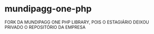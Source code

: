 # mundipagg-one-php
FORK DA MUNDIPAGG ONE PHP LIBRARY, POIS O ESTAGIÁRIO DEIXOU PRIVADO O REPOSITÓRIO DA EMPRESA
